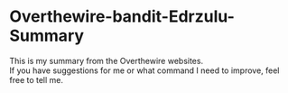 # Overthewire-bandit-Edrzulu-Summary
This is my summary from the Overthewire websites.<br/>
If you have suggestions for me or what command I need to improve, feel free to tell me.

